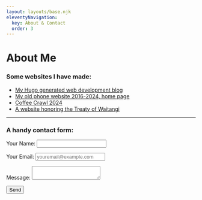 ```yaml
---
layout: layouts/base.njk
eleventyNavigation:
  key: About & Contact
  order: 3
---
```

# About Me

### Some websites I have made:

* [My Hugo generated web development blog](https://morganwebdev.org)
* [My old phone website 2016-2024, home page](https://morganwebdev-phone.netlify.app/)
* [Coffee Crawl 2024](https://coffeecrawl2024.netlify.app)
* [A website honoring the Treaty of Waitangi](https://tiriti.netlify.app/)

---

<h3> A handy contact form: </h3>

<form name="contact" method="POST" data-netlify="true">
  <p>
    <label>Your Name: <input type="text" name="name" /></label>
  </p>
  <p>
    <label>Your Email: <input type="email" name="email" required placeholder="youremail@example.com" /></label>
  </p>
  <p>
    <label>Message: <textarea name="message" required></textarea></label>
  </p>
  <p>
    <button type="submit">Send</button>
  </p>
</form>